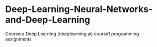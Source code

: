# Deep-Learning-Neural-Networks-and-Deep-Learning
Coursera Deep Learning (deeplearning.ai) course1 programming assignments
